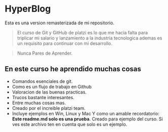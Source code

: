 # HyperBlog
Esta es una version remasterizada de mi repositorio.
>El curso de Git y GitHub de platzi es lo que me hacia falta para triplicar mi salario y lanzamiento a la industria tecnologica ademas es un requisito para continuar con mi desarrollo.

>Nunca Pares de Aprender.

## En este curso he aprendido muchas cosas
* Comandos esenciales de git.
* Como es un flujo de trabajo en Github
* Valoracion de las buenas practicas.
* Trucos bastante interesantes.
* Entre muchas cosas mas.
* Creado por el increible platzi team.
* Incluye ejemplos en Win, Linux y Mac
Y como un amable recordatorio: **Este readme.md solo es una prueba**. Creado para ejemplo del curso. Si ves este archivo ten en cuenta que solo es un ejemplo.